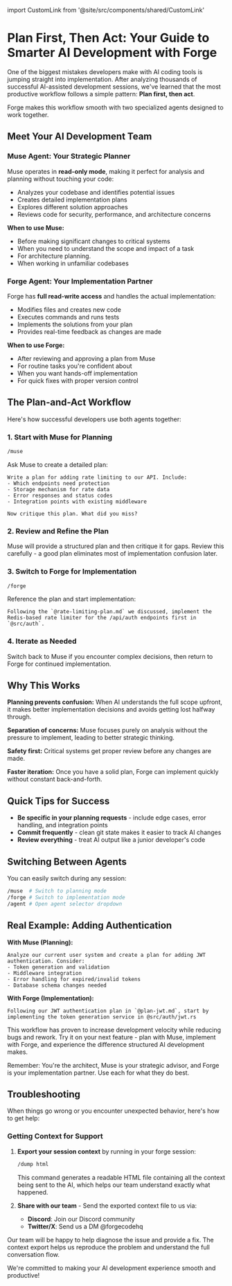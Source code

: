 import CustomLink from '@site/src/components/shared/CustomLink'

# Plan First, Then Act: Your Guide to Smarter AI Development with Forge

One of the biggest mistakes developers make with AI coding tools is jumping straight into implementation. After analyzing thousands of successful AI-assisted development sessions, we've learned that the most productive workflow follows a simple pattern: **Plan first, then act**.

Forge makes this workflow smooth with two specialized agents designed to work together.

## Meet Your AI Development Team

### Muse Agent: Your Strategic Planner

Muse operates in **read-only mode**, making it perfect for analysis and planning without touching your code:

- Analyzes your codebase and identifies potential issues
- Creates detailed implementation plans
- Explores different solution approaches
- Reviews code for security, performance, and architecture concerns

**When to use Muse:**

- Before making significant changes to critical systems
- When you need to understand the scope and impact of a task
- For architecture planning.
- When working in unfamiliar codebases

### Forge Agent: Your Implementation Partner

Forge has **full read-write access** and handles the actual implementation:

- Modifies files and creates new code
- Executes commands and runs tests
- Implements the solutions from your plan
- Provides real-time feedback as changes are made

**When to use Forge:**

- After reviewing and approving a plan from Muse
- For routine tasks you're confident about
- When you want hands-off implementation
- For quick fixes with proper version control

## The Plan-and-Act Workflow

Here's how successful developers use both agents together:

### 1. Start with Muse for Planning

```bash
/muse
```

Ask Muse to create a detailed plan:

```
Write a plan for adding rate limiting to our API. Include:
- Which endpoints need protection
- Storage mechanism for rate data
- Error responses and status codes
- Integration points with existing middleware

Now critique this plan. What did you miss?
```

### 2. Review and Refine the Plan

Muse will provide a structured plan and then critique it for gaps. Review this carefully - a good plan eliminates most of implementation confusion later.

### 3. Switch to Forge for Implementation

```bash
/forge
```

Reference the plan and start implementation:

```
Following the `@rate-limiting-plan.md` we discussed, implement the Redis-based rate limiter for the /api/auth endpoints first in `@src/auth`.
```

### 4. Iterate as Needed

Switch back to Muse if you encounter complex decisions, then return to Forge for continued implementation.

## Why This Works

**Planning prevents confusion:** When AI understands the full scope upfront, it makes better implementation decisions and avoids getting lost halfway through.

**Separation of concerns:** Muse focuses purely on analysis without the pressure to implement, leading to better strategic thinking.

**Safety first:** Critical systems get proper review before any changes are made.

**Faster iteration:** Once you have a solid plan, Forge can implement quickly without constant back-and-forth.

## Quick Tips for Success

- **Be specific in your planning requests** - include edge cases, error handling, and integration points
- **Commit frequently** - clean git state makes it easier to track AI changes
- **Review everything** - treat AI output like a junior developer's code

## Switching Between Agents

You can easily switch during any session:

```bash
/muse  # Switch to planning mode
/forge # Switch to implementation mode
/agent # Open agent selector dropdown
```

## Real Example: Adding Authentication

**With Muse (Planning):**

```
Analyze our current user system and create a plan for adding JWT authentication. Consider:
- Token generation and validation
- Middleware integration
- Error handling for expired/invalid tokens
- Database schema changes needed
```

**With Forge (Implementation):**

```
Following our JWT authentication plan in `@plan-jwt.md`, start by implementing the token generation service in @src/auth/jwt.rs
```

This workflow has proven to increase development velocity while reducing bugs and rework. Try it on your next feature - plan with Muse, implement with Forge, and experience the difference structured AI development makes.

Remember: You're the architect, Muse is your strategic advisor, and Forge is your implementation partner. Use each for what they do best.

## Troubleshooting

When things go wrong or you encounter unexpected behavior, here's how to get help:

### Getting Context for Support

1. **Export your session context** by running in your forge session:

   ```bash
   /dump html
   ```

   This command generates a readable HTML file containing all the context being sent to the AI, which helps our team understand exactly what happened.

2. **Share with our team** - Send the exported context file to us via:
   - **Discord**: <CustomLink href="https://discord.gg/kRZBPpkgwq">Join our Discord community</CustomLink>
   - **Twitter/X**: Send us a DM <CustomLink href="https://x.com/forgecodehq">@forgecodehq</CustomLink>

Our team will be happy to help diagnose the issue and provide a fix. The context export helps us reproduce the problem and understand the full conversation flow.

We're committed to making your AI development experience smooth and productive!
